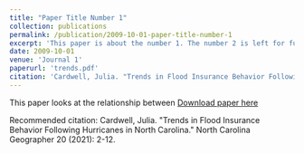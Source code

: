```yaml
---
title: "Paper Title Number 1"
collection: publications
permalink: /publication/2009-10-01-paper-title-number-1
excerpt: 'This paper is about the number 1. The number 2 is left for future work.'
date: 2009-10-01
venue: 'Journal 1'
paperurl: 'trends.pdf'
citation: 'Cardwell, Julia. "Trends in Flood Insurance Behavior Following Hurricanes in North Carolina." North Carolina Geographer 20 (2021): 2-12.'
---
```

This paper looks at the relationship between 
[Download paper here](http://jucardwell.github.io/files/trends.pdf)

Recommended citation: Cardwell, Julia. "Trends in Flood Insurance Behavior Following Hurricanes in North Carolina." North Carolina Geographer 20 (2021): 2-12.